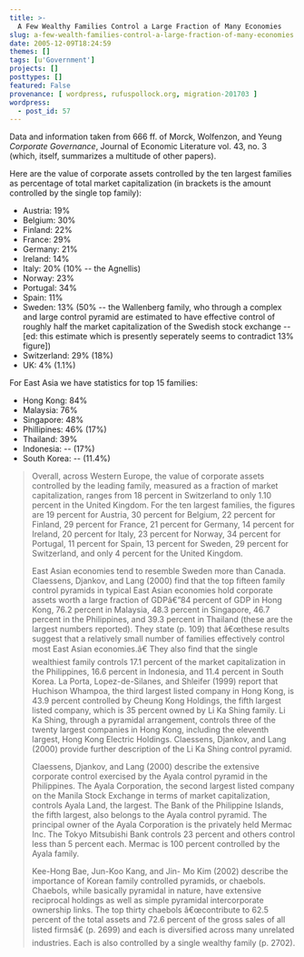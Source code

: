 ```yaml
---
title: >-
  A Few Wealthy Families Control a Large Fraction of Many Economies
slug: a-few-wealth-families-control-a-large-fraction-of-many-economies
date: 2005-12-09T18:24:59
themes: []
tags: [u'Government']
projects: []
posttypes: []
featured: False
provenance: [ wordpress, rufuspollock.org, migration-201703 ]
wordpress:
  - post_id: 57
---
```


Data and information taken from 666 ff. of Morck, Wolfenzon, and Yeung <em>Corporate Governance</em>, Journal of Economic Literature vol. 43, no. 3 (which, itself, summarizes a multitude of other papers).

Here are the value of corporate assets controlled by the ten largest families as percentage of total market capitalization (in brackets is the amount controlled by the single top family):

* Austria:  19%
* Belgium: 30%
* Finland: 22%
* France: 29%
* Germany: 21%
* Ireland: 14%
* Italy: 20% (10% -- the Agnellis)
* Norway: 23%
* Portugal: 34%
* Spain: 11%
* Sweden: 13% (50% -- the Wallenberg family, who through a complex and large control pyramid  are estimated to have effective control of roughly half the market capitalization of the Swedish stock exchange -- [ed: this estimate which is presently seperately seems to contradict 13% figure])
* Switzerland: 29% (18%)
* UK: 4% (1.1%)

For East Asia we have statistics for top 15 families:

* Hong Kong: 84%
* Malaysia: 76%
* Singapore: 48%
* Phillipines: 46% (17%)
* Thailand: 39%
* Indonesia: -- (17%)
* South Korea: -- (11.4%)

<blockquote>
<p>
Overall, across Western Europe, the value of corporate assets controlled by the leading family, measured as a fraction of market capitalization, ranges from 18 percent in Switzerland to only 1.10 percent in the United Kingdom. For the ten largest families, the figures are 19 percent for Austria, 30 percent for Belgium, 22 percent for Finland, 29 percent for France, 21 percent for Germany, 14 percent for Ireland, 20 percent for Italy, 23 percent for Norway, 34 percent for Portugal, 11 percent for Spain, 13 percent for Sweden, 29 percent for Switzerland, and only 4 percent for the United Kingdom.
</p>
<p>
East Asian economies tend to resemble Sweden more than Canada. Claessens, Djankov, and Lang (2000) find that the top fifteen family control pyramids in typical East Asian economies hold corporate assets worth a large fraction of GDPâ€”84 percent of GDP in Hong Kong, 76.2 percent in Malaysia, 48.3 percent in Singapore, 46.7 percent in the Philippines, and 39.3 percent in Thailand (these are the largest numbers reported). They state (p. 109) that â€œthese results suggest that a relatively small number of families effectively control most East Asian economies.â€ They also find that the single wealthiest family controls 17.1 percent of the market capitalization in the Philippines, 16.6 percent in Indonesia, and 11.4 percent in South Korea. La Porta, Lopez-de-Silanes, and Shleifer (1999) report that Huchison Whampoa, the third largest listed company in Hong Kong, is 43.9 percent controlled by Cheung Kong Holdings, the fifth largest listed company, which is 35 percent owned by Li Ka Shing family. Li Ka Shing, through a pyramidal arrangement, controls three of the twenty largest companies in Hong Kong, including the eleventh largest, Hong Kong Electric Holdings. Claessens, Djankov, and Lang (2000) provide further description of the Li Ka Shing control pyramid.
</p>
<p>
Claessens, Djankov, and Lang (2000) describe the extensive corporate control exercised by the Ayala control pyramid in the Philippines. The Ayala Corporation, the second largest listed company on the Manila Stock Exchange in terms of market capitalization, controls Ayala Land, the largest. The Bank of the Philippine Islands, the fifth largest, also belongs to the Ayala control pyramid. The principal owner of the Ayala Corporation is the privately held Mermac Inc. The Tokyo Mitsubishi Bank controls 23 percent and others control less than 5 percent each. Mermac is 100 percent controlled by the Ayala family.
</p>
<p>
Kee-Hong Bae, Jun-Koo Kang, and Jin- Mo Kim (2002) describe the importance of Korean family controlled pyramids, or chaebols. Chaebols, while basically pyramidal in nature, have extensive reciprocal holdings as well as simple pyramidal intercorporate ownership links. The top thirty chaebols â€œcontribute to 62.5 percent of the total assets and 72.6 percent of the gross sales of all listed firmsâ€ (p. 2699) and each is diversified across many unrelated industries. Each is also controlled by a single wealthy family (p. 2702). 
</p>
</blockquote>


